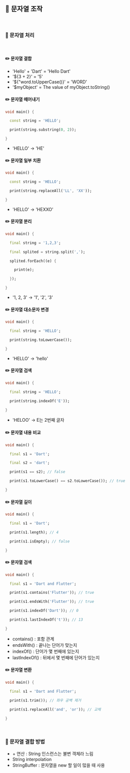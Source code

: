 ## 📖 문자열 조작
<br>


### 📄 문자열 처리
<br>


#### ✏️ 문자열 결합
- 'Hello' + 'Dart' = 'Hello Dart'
- '${3 + 2}' = '5'
- '${"word.toUpperCase()}' = 'WORD'
- '$myObject' = The value of myObject.toString()

#### ✏️ 문자열 떼어내기
```dart
void main() {

  const string = 'HELLO';

  print(string.substring(0, 2));

}
```
- 'HELLO' -> 'HE'

#### ✏️ 문자열 일부 치환
```dart
void main() {

  const string = 'HELLO';

  print(string.replaceAll('LL', 'XX'));

}
```
- 'HELLO' -> 'HEXXO'

#### ✏️ 문자열 분리
```dart
void main() {

  final string = '1,2,3';

  final splited = string.split(',');

  splited.forEach((e) {

    print(e);

  });

}
```
-  '1, 2, 3' ->  '1', '2', '3'

#### ✏️ 문자열 대소문자 변경
```dart
void main() {

  final string = 'HELLO';

  print(string.toLowerCase());

}
```
- 'HELLO' -> 'hello'

#### ✏️ 문자열 검색
```dart
void main() {

  final string = 'HELLO';

  print(string.indexOf('E'));

}
```
- 'HELOO' -> E는 2번째 글자

#### ✏️ 문자열 내용 비교
```dart
void main() {

  final s1 = 'Dart';

  final s2 = 'dart';

  print(s1 == s2); // false

  print(s1.toLowerCase() == s2.toLowerCase()); // true

}
```

#### ✏️ 문자열 길이
```dart
void main() {

  final s1 = 'Dart';

  print(s1.length); // 4

  print(s1.isEmpty); // false

}
```

#### ✏️ 문자열 검색
```dart
void main() {

  final s1 = 'Dart and Flutter';

  print(s1.contains('Flutter')); // true

  print(s1.endsWith('Flutter')); // true

  print(s1.indexOf('Dart')); // 0

  print(s1.lastIndexOf('t')); // 13

}
```
- contains() : 포함 관계
- endsWith() : 끝나는 단어가 맞는지
- indexOf() : 단어가 몇 번째에 있는지
- lastIndexOf() : 뒤에서 몇 번째에 단어가 있는지

#### ✏️ 문자열 변환
```dart
void main() {

  final s1 = 'Dart and Flutter';

  print(s1.trim()); // 좌우 공백 제거

  print(s1.replaceAll('and', 'or')); // 교체

}
```
<br>

### 📄 문자열 결합 방법
- \+ 연산 : String 인스런스는 불변 객체라 느림
- String interpolation
- StringBuffer : 문자열을 new 할 일이 많을 때 사용
